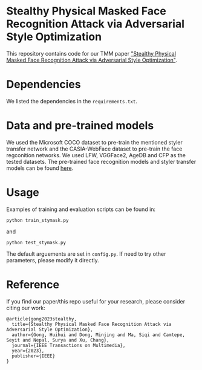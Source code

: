 # Stealthy Physical Masked Face Recognition Attack via Adversarial Style Optimization
This repository contains code for our TMM paper ["Stealthy Physical Masked Face Recognition Attack via Adversarial Style Optimization"](https://ieeexplore.ieee.org/abstract/document/10306334).

# Dependencies
We listed the dependencies in the `requirements.txt`.

# Data and pre-trained models
We used the Microsoft COCO dataset to pre-train the mentioned styler transfer network and the CASIA-WebFace dataset to pre-train the face regconition networks. We used LFW, VGGFace2, AgeDB and CFP as the tested datasets. The pre-trained face recognition models and styler transfer models can be found [here](https://pan.baidu.com/s/1GQEESfB25nloQywj1z6NGQ?pwd=u3yg). 

# Usage
Examples of training and evaluation scripts can be found in:
```
python train_stymask.py
```
and 
```
python test_stymask.py
```
The default arguements are set in `config.py`. If need to try other parameters, please modify it directly.

# Reference
If you find our paper/this repo useful for your research, please consider citing our work:
```
@article{gong2023stealthy,
  title={Stealthy Physical Masked Face Recognition Attack via Adversarial Style Optimization},
  author={Gong, Huihui and Dong, Minjing and Ma, Siqi and Camtepe, Seyit and Nepal, Surya and Xu, Chang},
  journal={IEEE Transactions on Multimedia},
  year={2023},
  publisher={IEEE}
}
```
